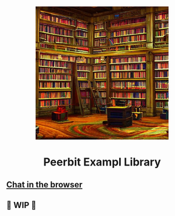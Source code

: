 
<br>
<p align="center">
    <img width="350" src="./library.jpeg"  alt="Libraryn">
</p>

<h1 align="center" style="border-bottom: none">
    <strong>
        Peerbit Exampl Library
</h1>



## [Chat in the browser](./packages/browser-chat/)




## 🚧 WIP 🚧